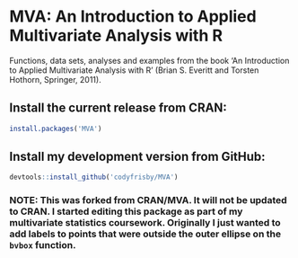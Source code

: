 # MVA: An Introduction to Applied Multivariate Analysis with R

Functions, data sets, analyses and examples from the book ‘An Introduction to Applied Multivariate Analysis with R’ (Brian S. Everitt and Torsten Hothorn, Springer, 2011).

## Install the current release from CRAN:
```r
install.packages('MVA')
```

## Install my development version from GitHub:
```r
devtools::install_github('codyfrisby/MVA')
```
### NOTE:  This was forked from CRAN/MVA.  It will not be updated to CRAN.  I started editing this package as part of my multivariate statistics coursework.  Originally I just wanted to add labels to points that were outside the outer ellipse on the `bvbox` function.  